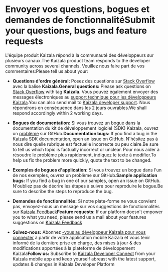 
# <a name="submit-your-questions-bugs-and-feature-requests"></a><span data-ttu-id="f7ab2-101">Envoyer vos questions, bogues et demandes de fonctionnalité</span><span class="sxs-lookup"><span data-stu-id="f7ab2-101">Submit your questions, bugs and feature requests</span></span>

<span data-ttu-id="f7ab2-102">L'équipe produit Kaizala répond à la communauté des développeurs sur plusieurs canaux.</span><span class="sxs-lookup"><span data-stu-id="f7ab2-102">The Kaizala product team responds to the developer community across several channels.</span></span> <span data-ttu-id="f7ab2-103">Veuillez nous faire part de vos commentaires:</span><span class="sxs-lookup"><span data-stu-id="f7ab2-103">Please tell us about your:</span></span>

- <span data-ttu-id="f7ab2-104">**Questions d'ordre général:** Posez des questions sur [Stack Overflow](https://stackoverflow.com/questions/tagged/Kaizala) avec la balise **Kaizala**.</span><span class="sxs-lookup"><span data-stu-id="f7ab2-104">**General questions:** Please ask questions on [Stack Overflow](https://stackoverflow.com/questions/tagged/Kaizala) with tag **Kaizala**.</span></span> <span data-ttu-id="f7ab2-105">Vous pouvez également envoyer des messages électroniques au [support technique pour les développeurs Kaizala](mailto:kaizalaDev@microsoft.com).</span><span class="sxs-lookup"><span data-stu-id="f7ab2-105">You can also send mail to [Kaizala developer support](mailto:kaizalaDev@microsoft.com).</span></span> <span data-ttu-id="f7ab2-106">Nous répondrons en conséquence dans les 2 jours ouvrables.</span><span class="sxs-lookup"><span data-stu-id="f7ab2-106">We shall respond accordingly within 2 working days.</span></span>

- <span data-ttu-id="f7ab2-107">**Bogues de documentation:** Si vous trouvez un bogue dans la documentation du kit de développement logiciel (SDK) Kaizala, ouvrez un [problème](https://github.com/microsoft/kaizala-docs/issues) sur GitHub.</span><span class="sxs-lookup"><span data-stu-id="f7ab2-107">**Documentation bugs:** If you find a bug in the Kaizala SDK documentation, open an [issue](https://github.com/microsoft/kaizala-docs/issues) on GitHub.</span></span> <span data-ttu-id="f7ab2-108">N'hésitez pas à nous dire quelle rubrique est factuelle incorrecte ou peu claire.</span><span class="sxs-lookup"><span data-stu-id="f7ab2-108">Be sure to tell us which topic is factually incorrect or unclear.</span></span> <span data-ttu-id="f7ab2-109">Pour nous aider à résoudre le problème plus rapidement, indiquez le texte à modifier.</span><span class="sxs-lookup"><span data-stu-id="f7ab2-109">To help us fix the problem more quickly, quote the text to be changed.</span></span> 

- <span data-ttu-id="f7ab2-110">**Exemples de bogues d'application:** Si vous trouvez un bogue dans l'un de nos exemples, ouvrez un problème sur GitHub.</span><span class="sxs-lookup"><span data-stu-id="f7ab2-110">**Sample application bugs:** If you find a bug in one of our samples, open an issue on GitHub.</span></span> <span data-ttu-id="f7ab2-111">N'oubliez pas de décrire les étapes à suivre pour reproduire le bogue.</span><span class="sxs-lookup"><span data-stu-id="f7ab2-111">Be sure to describe the steps to reproduce the bug.</span></span>

- <span data-ttu-id="f7ab2-112">**Demandes de fonctionnalités:** Si notre plate-forme ne vous convient pas, envoyez-nous un message sur vos suggestions de fonctionnalités sur [Kaizala Feedback](mailto:kaizalafeedback@microsoft.com)</span><span class="sxs-lookup"><span data-stu-id="f7ab2-112">**Feature requests:** If our platform doesn't empower you to what you need, please send us a mail about your features suggestions on [Kaizala Feedback](mailto:kaizalafeedback@microsoft.com)</span></span>

- <span data-ttu-id="f7ab2-113">**Suivez-nous:** Abonnez [-vous au développeur Kaizala pour vous connecter](https://join.kaiza.la/g/jwoUnTyHR_Kgrd_GuDDc1w) à partir de votre application mobile Kaizala et vous tenir informé de la dernière prise en charge, des mises à jour & des modifications apportées à la plateforme de développement Kaizala</span><span class="sxs-lookup"><span data-stu-id="f7ab2-113">**Follow us:** Subscribe to [Kaizala Developer Connect](https://join.kaiza.la/g/jwoUnTyHR_Kgrd_GuDDc1w) from your Kaizala mobile app and keep yourself abreast with the latest support, updates & changes in Kaizala Developer Platform</span></span>
